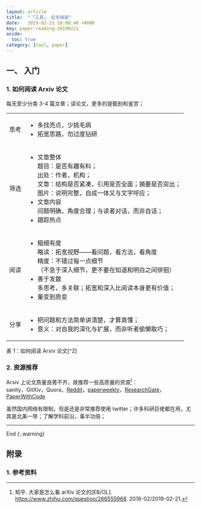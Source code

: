 ```yaml
---
layout: article
title:  "「工具」 论文阅读"
date:   2019-02-21 10:08:40 +0800
key: paper-reading-20190221
aside:
  toc: true
category: [tool, paper]
---
```


## 一、 入门
### 1. 如何阅读 Arxiv 论文
每天至少分类 3-4 篇文章；读论文，更多的是甄别和鉴赏；  
<table>
<tr><td>思考</td><td><ul>
<li>多找亮点，少挑毛病</li>
<li>拓宽思路，勿过度钻研</li></ul></td></tr>

<tr><td>筛选</td><td><ul>
<li>文章整体</li>
  题目：是否有趣有料；<br>  
  出处：作者，机构；<br>  
  文章：结构是否紧凑，引用是否全面；摘要是否突出；<br>  
  图片：说明完整，自成一体又与文字呼应；
<li>文章内容</li>
  问题明确，角度合理；与读者对话，而非自话；
<li>跟踪热点</li></ul></td></tr>

<tr><td>阅读</td><td><ul>
<li>粗细有度</li>
  略读：拓宽视野——看问题，看方法，看角度<br>  
  精度：不错过每一点细节<br>  
  （不急于深入细节，更不要在知道和明白之间徘徊）
<li>善于发散</li>
  多思考，多关联；拓宽和深入比阅读本身更有价值；
<li>量变到质变</li></ul></td></tr>

<tr><td>分享</td><td><ul>
<li>把问题和方法简单讲清楚，才算真懂；</li>
<li>意义：对自我的深化与扩展，而非听者偷懒取巧；</li></ul></td></tr>

</table>
表 1：如何阅读 Arxiv 论文[^2]

### 2. 资源推荐
Arxiv 上论文质量良莠不齐，故推荐一些高质量的资源[^1]：  
sanity，GitXiv，Quora，[Reddit](https://www.reddit.com/r/MachineLearning/comments/807ex4/d_machine_learning_wayr_what_are_you_reading_week/)，[paperweekly](http://www.paperweekly.site/arxiv)，[ResearchGate](https://www.researchgate.net/)，[PaperWithCode](https://paperswithcode.com/latest)    


虽然国内网络有限制，但是还是非常推荐使用 twitter；许多科研巨佬都在用，尤其是北美一带；了解学科前沿，事半功倍；  


-------------------  
 End
{:.warning}  

## 附录
### 1. 参考资料

[^1]:  知乎. 大家是怎么看 arXiv 论文的[EB/OL]. <https://www.zhihu.com/question/266555968>. 2018-02/2019-02-21.   
[^2]:  爱可可-爱生活. arXiv论文怎么读？[EB/OL]. <https://mp.weixin.qq.com/s?__biz=MzI2MTMxNzg1OA==&mid=2247484143&idx=1&sn=5457e728524d7adb1ca827fd8ed493aa&chksm=ea5d7762dd2afe74b8611c8a86d575cf037324bcbefd9b20e0c26bfc9856d2a4a7b01c1937f0#rd>. 2018-02-11/2019-02-21.   

